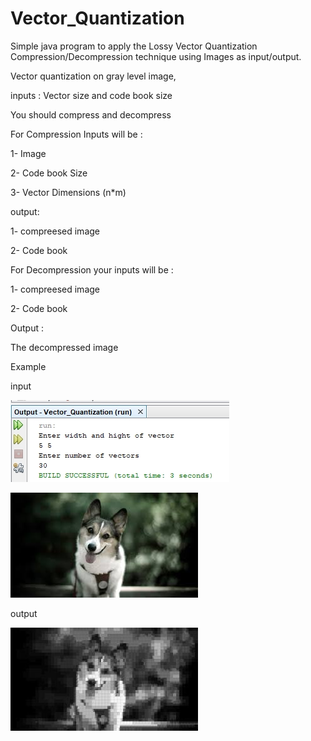 # Vector_Quantization
Simple java program to apply the Lossy Vector Quantization Compression/Decompression technique using Images as input/output.

Vector quantization on gray level image,

inputs : Vector size and code book size

You should compress and decompress



For Compression Inputs will be :

1- Image

2- Code book Size

3- Vector Dimensions (n*m)

output:

1- compreesed image 

2- Code book



For Decompression your inputs will be :

1- compreesed image 

2- Code book

Output :

The decompressed image


Example

input 

![](images/console.jpg)

![](images/dog.jpg)


output 

![](images/out.jpg)


